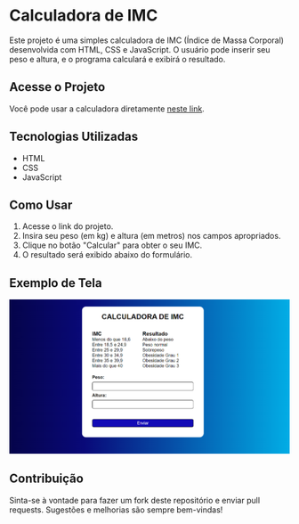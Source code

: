 # Calculadora de IMC

Este projeto é uma simples calculadora de IMC (Índice de Massa Corporal) desenvolvida com HTML, CSS e JavaScript. O usuário pode inserir seu peso e altura, e o programa calculará e exibirá o resultado.

## Acesse o Projeto

Você pode usar a calculadora diretamente [neste link](https://diogograebin.github.io/calculadoraIMC/).

## Tecnologias Utilizadas

- HTML
- CSS
- JavaScript

## Como Usar

1. Acesse o link do projeto.
2. Insira seu peso (em kg) e altura (em metros) nos campos apropriados.
3. Clique no botão "Calcular" para obter o seu IMC.
4. O resultado será exibido abaixo do formulário.

## Exemplo de Tela

![Exemplo de Tela](assets/img/screenshot-calculadoraIMC.png)

## Contribuição

Sinta-se à vontade para fazer um fork deste repositório e enviar pull requests. Sugestões e melhorias são sempre bem-vindas!

